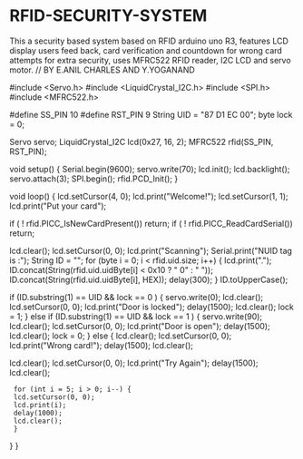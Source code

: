 # RFID-SECURITY-SYSTEM
This a security based system based on RFID arduino uno R3, features LCD display users feed back, card verification  and countdown for wrong card attempts for extra security, uses MFRC522 RFID reader, I2C LCD and servo motor.
// BY E.ANIL CHARLES AND Y.YOGANAND
 
#include <Servo.h>
#include <LiquidCrystal_I2C.h>
#include <SPI.h>
#include <MFRC522.h>

#define SS_PIN 10
#define RST_PIN 9
String UID = "87 D1 EC 00";
byte lock = 0;

Servo servo;
LiquidCrystal_I2C lcd(0x27, 16, 2);
MFRC522 rfid(SS_PIN, RST_PIN);


void setup() {
  Serial.begin(9600);
  servo.write(70);
  lcd.init();
  lcd.backlight();
  servo.attach(3);
  SPI.begin();
  rfid.PCD_Init();
}

void loop() {
  lcd.setCursor(4, 0);
  lcd.print("Welcome!");
  lcd.setCursor(1, 1);
  lcd.print("Put your card");

  if ( ! rfid.PICC_IsNewCardPresent())
    return;
  if ( ! rfid.PICC_ReadCardSerial())
    return;

  lcd.clear();
  lcd.setCursor(0, 0);
  lcd.print("Scanning");
  Serial.print("NUID tag is :");
  String ID = "";
  for (byte i = 0; i < rfid.uid.size; i++) {
    lcd.print(".");
    ID.concat(String(rfid.uid.uidByte[i] < 0x10 ? " 0" : " "));
    ID.concat(String(rfid.uid.uidByte[i], HEX));
    delay(300);
  }
  ID.toUpperCase();

  if (ID.substring(1) == UID && lock == 0 ) {
    servo.write(0);
    lcd.clear();
    lcd.setCursor(0, 0);
    lcd.print("Door is locked");
    delay(1500);
    lcd.clear();
    lock = 1;
  } else if (ID.substring(1) == UID && lock == 1 ) {
    servo.write(90);
    lcd.clear();
    lcd.setCursor(0, 0);
    lcd.print("Door is open");
    delay(1500);
    lcd.clear();
    lock = 0;
  } else {
    lcd.clear();
    lcd.setCursor(0, 0);
    lcd.print("Wrong card!");
    delay(1500);
    lcd.clear();
  
   lcd.clear();
   lcd.setCursor(0, 0);
   lcd.print("Try Again");
   delay(1500);
   lcd.clear();
  
     for (int i = 5; i > 0; i--) {
     lcd.setCursor(0, 0);
     lcd.print(i);
     delay(1000);
     lcd.clear();
     }
  } 
}
